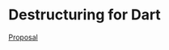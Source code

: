 # Destructuring for Dart

[Proposal](https://github.com/DirectMyFile/dep-destructuring/blob/master/proposal.md)
